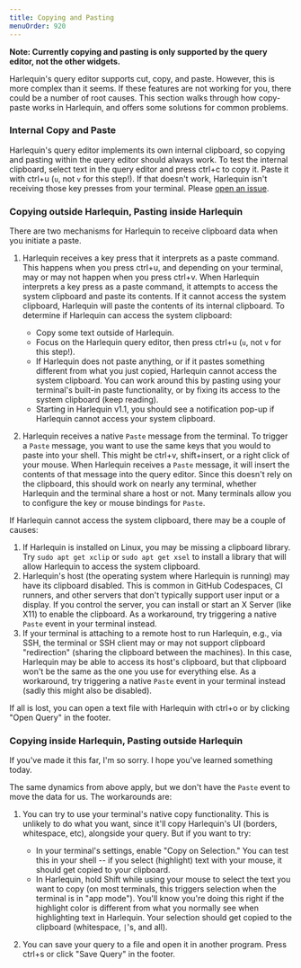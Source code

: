 ```yaml
---
title: Copying and Pasting
menuOrder: 920
---
```


<script>
    import Key from "$lib/components/key.svelte"
</script>

**Note: Currently copying and pasting is only supported by the query editor, not the other widgets.**

Harlequin's query editor supports cut, copy, and paste. However, this is more complex than it seems. If these features are not working for you, there could be a number of root causes. This section walks through how copy-paste works in Harlequin, and offers some solutions for common problems.

### Internal Copy and Paste

Harlequin's query editor implements its own internal clipboard, so copying and pasting within the query editor should always work. To test the internal clipboard, select text in the query editor and press <Key>ctrl+c</Key> to copy it. Paste it with <Key>ctrl+u</Key> (`u`, not `v` for this step!). If that doesn't work, Harlequin isn't receiving those key presses from your terminal. Please [open an issue](https://github.com/tconbeer/harlequin/issues).

### Copying outside Harlequin, Pasting inside Harlequin

There are two mechanisms for Harlequin to receive clipboard data when you initiate a paste.

1.  Harlequin receives a key press that it interprets as a paste command. This happens when you press <Key>ctrl+u</Key>, and depending on your terminal, may or may not happen when you press <Key>ctrl+v</Key>. When Harlequin interprets a key press as a paste command, it attempts to access the system clipboard and paste its contents. If it cannot access the system clipboard, Harlequin will paste the contents of its internal clipboard. To determine if Harlequin can access the system clipboard:

    - Copy some text outside of Harlequin.
    - Focus on the Harlequin query editor, then press <Key>ctrl+u</Key> (`u`, not `v` for this step!).
    - If Harlequin does not paste anything, or if it pastes something different from what you just copied, Harlequin cannot access the system clipboard. You can work around this by pasting using your terminal's built-in paste functionality, or by fixing its access to the system clipboard (keep reading).
    - Starting in Harlequin v1.1, you should see a notification pop-up if Harlequin cannot access your system clipboard.

2.  Harlequin receives a native `Paste` message from the terminal. To trigger a `Paste` message, you want to use the same keys that you would to paste into your shell. This might be <Key>ctrl+v</Key>, <Key>shift+insert</Key>, or a right click of your mouse. When Harlequin receives a `Paste` message, it will insert the contents of that message into the query editor. Since this doesn't rely on the clipboard, this should work on nearly any terminal, whether Harlequin and the terminal share a host or not. Many terminals allow you to configure the key or mouse bindings for `Paste`.

If Harlequin cannot access the system clipboard, there may be a couple of causes:

1.  If Harlequin is installed on Linux, you may be missing a clipboard library. Try `sudo apt get xclip` or `sudo apt get xsel` to install a library that will allow Harlequin to access the system clipboard.
2.  Harlequin's host (the operating system where Harlequin is running) may have its clipboard disabled. This is common in GitHub Codespaces, CI runners, and other servers that don't typically support user input or a display. If you control the server, you can install or start an X Server (like X11) to enable the clipboard. As a workaround, try triggering a native `Paste` event in your terminal instead.
3.  If your terminal is attaching to a remote host to run Harlequin, e.g., via SSH, the terminal or SSH client may or may not support clipboard "redirection" (sharing the clipboard between the machines). In this case, Harlequin may be able to access its host's clipboard, but that clipboard won't be the same as the one you use for everything else. As a workaround, try triggering a native `Paste` event in your terminal instead (sadly this might also be disabled).

If all is lost, you can open a text file with Harlequin with <Key>ctrl+o</Key> or by clicking "Open Query" in the footer.

### Copying inside Harlequin, Pasting outside Harlequin

If you've made it this far, I'm so sorry. I hope you've learned something today.

The same dynamics from above apply, but we don't have the `Paste` event to move the data for us. The workarounds are:

1.  You can try to use your terminal's native copy functionality. This is unlikely to do what you want, since it'll copy Harlequin's UI (borders, whitespace, etc), alongside your query. But if you want to try:

    - In your terminal's settings, enable "Copy on Selection." You can test this in your shell -- if you select (highlight) text with your mouse, it should get copied to your clipboard.
    - In Harlequin, hold <Key>Shift</Key> while using your mouse to select the text you want to copy (on most terminals, this triggers selection when the terminal is in "app mode"). You'll know you're doing this right if the highlight color is different from what you normally see when highlighting text in Harlequin. Your selection should get copied to the clipboard (whitespace, `|`'s, and all).

2.  You can save your query to a file and open it in another program. Press <Key>ctrl+s</Key> or click "Save Query" in the footer.
